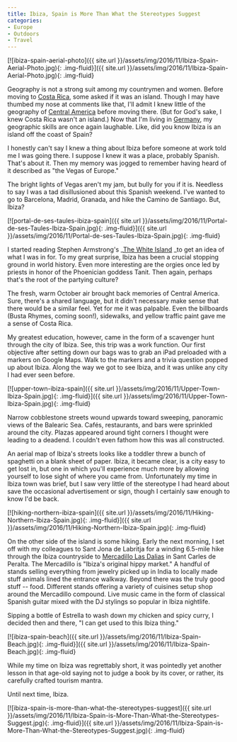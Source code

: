 ```yaml
---
title: Ibiza, Spain is More Than What the Stereotypes Suggest
categories:
- Europe
- Outdoors
- Travel
---
```


[![ibiza-spain-aerial-photo]({{ site.url }}/assets/img/2016/11/Ibiza-Spain-Aerial-Photo.jpg){: .img-fluid}]({{ site.url }}/assets/img/2016/11/Ibiza-Spain-Aerial-Photo.jpg){: .img-fluid}

Geography is not a strong suit among my countrymen and women. Before moving to [Costa Rica](https://withoutapath.com/travel-guides/costa-rica/), some asked if it was an island. Though I may have thumbed my nose at comments like that, I'll admit I knew little of the geography of [Central America](https://withoutapath.com/category/travel/international/central-america/) before moving there. (But for God's sake, I knew Costa Rica wasn't an island.) Now that I'm living in [Germany](https://withoutapath.com/travel-guides/germany/), my geographic skills are once again laughable. Like, did you know Ibiza is an island off the coast of Spain?

I honestly can't say I knew a thing about Ibiza before someone at work told me I was going there. I suppose I knew it was a place, probably Spanish. That's about it. Then my memory was jogged to remember having heard of it described as "the Vegas of Europe."

The bright lights of Vegas aren't my jam, but bully for you if it is. Needless to say I was a tad disillusioned about this Spanish weekend. I've wanted to go to Barcelona, Madrid, Granada, and hike the Camino de Santiago. But, Ibiza?<!-- more -->

[![portal-de-ses-taules-ibiza-spain]({{ site.url }}/assets/img/2016/11/Portal-de-ses-Taules-Ibiza-Spain.jpg){: .img-fluid}]({{ site.url }}/assets/img/2016/11/Portal-de-ses-Taules-Ibiza-Spain.jpg){: .img-fluid}

I started reading Stephen Armstrong's _[The White Island](https://penguin.com.au/books/the-white-island-9780552771894) _to get an idea of what I was in for. To my great surprise, Ibiza has been a crucial stopping ground in world history. Even more interesting are the orgies once led by priests in honor of the Phoenician goddess Tanit. Then again, perhaps that's the root of the partying culture?

The fresh, warm October air brought back memories of Central America. Sure, there's a shared language, but it didn't necessary make sense that there would be a similar feel. Yet for me it was palpable. Even the billboards (Busta Rhymes, coming soon!), sidewalks, and yellow traffic paint gave me a sense of Costa Rica.

My greatest education, however, came in the form of a scavenger hunt through the city of Ibiza. See, this trip was a work function. Our first objective after setting down our bags was to grab an iPad preloaded with a markers on Google Maps. Walk to the markers and a trivia question popped up about Ibiza. Along the way we got to see Ibiza, and it was unlike any city I had ever seen before.

[![upper-town-ibiza-spain]({{ site.url }}/assets/img/2016/11/Upper-Town-Ibiza-Spain.jpg){: .img-fluid}]({{ site.url }}/assets/img/2016/11/Upper-Town-Ibiza-Spain.jpg){: .img-fluid}

Narrow cobblestone streets wound upwards toward sweeping, panoramic views of the Balearic Sea. Cafés, restaurants, and bars were sprinkled around the city. Plazas appeared around tight corners I thought were leading to a deadend. I couldn't even fathom how this was all constructed.

An aerial map of Ibiza's streets looks like a toddler threw a bunch of spaghetti on a blank sheet of paper. Ibiza, it became clear, is a city easy to get lost in, but one in which you'll experience much more by allowing yourself to lose sight of where you came from. Unfortunately my time in Ibiza town was brief, but I saw very little of the stereotype I had heard about save the occasional advertisement or sign, though I certainly saw enough to know I'd be back.

[![hiking-northern-ibiza-spain]({{ site.url }}/assets/img/2016/11/Hiking-Northern-Ibiza-Spain.jpg){: .img-fluid}]({{ site.url }}/assets/img/2016/11/Hiking-Northern-Ibiza-Spain.jpg){: .img-fluid}

On the other side of the island is some hiking. Early the next morning, I set off with my colleagues to Sant Jona de Labritja for a winding 6.5-mile hike through the Ibiza countryside to [Mercadillo Las Dalias](http://www.lasdalias.es/) in Sant Carles de Peralta. The Mercadillo is "Ibiza's original hippy market." A handful of stands selling everything from jewelry picked up in India to locally made stuff animals lined the entrance walkway. Beyond there was the truly good stuff -- food. Different stands offering a variety of cuisines setup shop around the Mercadillo compound. Live music came in the form of classical Spanish guitar mixed with the DJ stylings so popular in Ibiza nightlife.

Sipping a bottle of Estrella to wash down my chicken and spicy curry, I decided then and there, "I can get used to this Ibiza thing."

[![ibiza-spain-beach]({{ site.url }}/assets/img/2016/11/Ibiza-Spain-Beach.jpg){: .img-fluid}]({{ site.url }}/assets/img/2016/11/Ibiza-Spain-Beach.jpg){: .img-fluid}

While my time on Ibiza was regrettably short, it was pointedly yet another lesson in that age-old saying not to judge a book by its cover, or rather, its carefully crafted tourism mantra.

Until next time, Ibiza.

[![ibiza-spain-is-more-than-what-the-stereotypes-suggest]({{ site.url }}/assets/img/2016/11/Ibiza-Spain-is-More-Than-What-the-Stereotypes-Suggest.jpg){: .img-fluid}]({{ site.url }}/assets/img/2016/11/Ibiza-Spain-is-More-Than-What-the-Stereotypes-Suggest.jpg){: .img-fluid}
